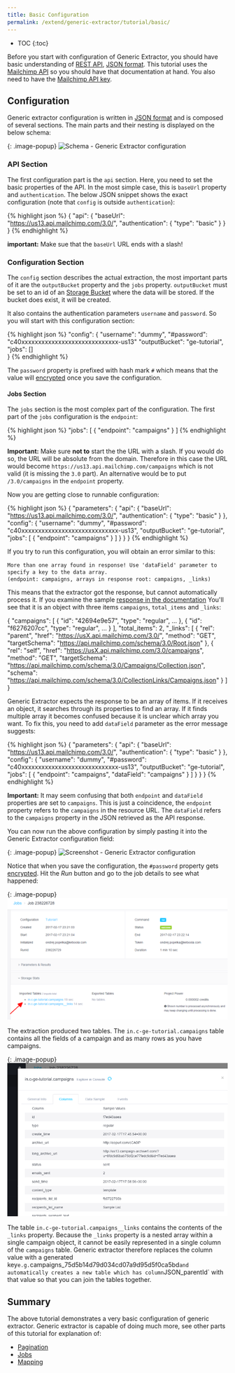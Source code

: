 ```yaml
---
title: Basic Configuration
permalink: /extend/generic-extractor/tutorial/basic/
---
```


* TOC
{:toc}

Before you start with configuration of Generic Extractor, you should have basic understanding
of [REST API](/extend/generic-extractor/tutorial/rest/), 
[JSON format](/extend/generic-extractor/tutorial/json/). This tutorial uses the 
[Mailchimp API](http://developer.mailchimp.com/documentation/mailchimp/reference/overview/) so
you should have that documentation at hand. You also need to have the 
[Mailchimp API key](/extend/generic-extractor/tutorial/#getting-started).

## Configuration
Generic extractor configuration is written in [JSON format](/extend/generic-extractor/tutorial/json/) 
and is composed of several sections. The main parts and their nesting is displayed on the below schema:

{: .image-popup}
![Schema - Generic Extractor configuration](todo)

### API Section
The first configuration part is the `api` section. Here, you need to set the 
basic properties of the API. In the most simple case, this is 
`baseUrl` property and `authentication`. The below JSON snippet shows the 
exact configuration (note that `config` is outside `authentication`):

{% highlight json %}
{
    "api": {
        "baseUrl": "https://us13.api.mailchimp.com/3.0/",
        "authentication": {
            "type": "basic"
        }
    }
}
{% endhighlight %}

**important:** Make sue that the `baseUrl` URL ends with a slash!

### Configuration Section
The `config` section describes the actual extraction, the most important parts of it are 
the `outputBucket` property and the `jobs` property. `outputBucket` must be set to an id 
of an [Storage Bucket](https://help.keboola.com/storage/buckets/) where the data will be stored.
If the bucket does exist, it will be created. 

It also contains the authentication parameters `username` and `password`. So you will
start with this configuration section:

{% highlight json %}
"config": {
    "username": "dummy",
    "#password": "c40xxxxxxxxxxxxxxxxxxxxxxxxxxxxx-us13"
    "outputBucket": "ge-tutorial",
    "jobs": []    
}
{% endhighlight %}

The `password` property is prefixed with hash mark `#` which means that the 
value will [encrypted](https://developers.keboola.com/overview/encryption/) once 
you save the configuration. 

#### Jobs Section
The `jobs` section is the most complex part of the configuration. The first part
of the `jobs` configuration is the `endpoint`:

{% highlight json %}
"jobs": [
    {
        "endpoint": "campaigns"
    }
]
{% endhighlight %}

**Important:** Make sure **not to** start the the URL with a slash. If you would do so, the URL 
will be absolute from the domain. Therefore in this case the URL would become
`https://us13.api.mailchimp.com/campaigns` which is not valid (it is missing the `3.0` part).
An alternative would be to put `/3.0/campaigns` in the `endpoint` property.

Now you are getting close to runnable configuration:

{% highlight json %}
{
    "parameters": {
        "api": {
            "baseUrl": "https://us13.api.mailchimp.com/3.0/",
            "authentication": {
                "type": "basic"
            }
        },
        "config": {
            "username": "dummy",
            "#password": "c40xxxxxxxxxxxxxxxxxxxxxxxxxxxxx-us13",
            "outputBucket": "ge-tutorial",
            "jobs": [
                {
                    "endpoint": "campaigns"
                }
            ]
        }
    }
}
{% endhighlight %}

If you try to run this configuration, you will obtain an error similar to this:

    More than one array found in response! Use 'dataField' parameter to specify a key to the data array. 
    (endpoint: campaigns, arrays in response root: campaigns, _links) 

This means that the extractor got the response, but cannot automatically process it. If you examine the 
sample [response in the documentation](http://developer.mailchimp.com/documentation/mailchimp/reference/campaigns/#)
You'll see that it is an object with three items `campaigns`, `total_items` and `_links`:

{
  "campaigns": [
    {
      "id": "42694e9e57",
      "type": "regular",
      ...
    },
    {
      "id": "f6276207cc",
      "type": "regular",
      ...
    }
  ],
  "total_items": 2,
  "_links": [
    {
      "rel": "parent",
      "href": "https://usX.api.mailchimp.com/3.0/",
      "method": "GET",
      "targetSchema": "https://api.mailchimp.com/schema/3.0/Root.json"
    },
    {
      "rel": "self",
      "href": "https://usX.api.mailchimp.com/3.0/campaigns",
      "method": "GET",
      "targetSchema": "https://api.mailchimp.com/schema/3.0/Campaigns/Collection.json",
      "schema": "https://api.mailchimp.com/schema/3.0/CollectionLinks/Campaigns.json"
    }
  ]
}

Generic Extractor expects the response to be an array of items. If it receives an object, it
searches through its properties to find an array. If it finds multiple array it becomes confused
because it is unclear which array you want. To fix this, you need to add `dataField` parameter
as the error message suggests:

{% highlight json %}
{
    "parameters": {
        "api": {
            "baseUrl": "https://us13.api.mailchimp.com/3.0/",
            "authentication": {
                "type": "basic"
            }
        },
        "config": {
            "username": "dummy",
            "#password": "c40xxxxxxxxxxxxxxxxxxxxxxxxxxxxx-us13",
            "outputBucket": "ge-tutorial",
            "jobs": [
                {
                    "endpoint": "campaigns",
                    "dataField": "campaigns"
                }
            ]
        }
    }
}
{% endhighlight %}

**Important:** It may seem confusing that both `endpoint` and `dataField` properties are set to `campaigns`. 
This is just a coincidence, the `endpoint` property refers to the `campaigns` in the resource URL. 
The `dataField` refers to the `campaigns` property in the JSON retrieved as the API response.

You can now run the above configuration by simply pasting it into the Generic Extractor configuration field:

{: .image-popup}
![Screenshot - Generic Extractor configuration](/extend/generate-extractor/tutorial/config-1.png)

Notice that when you save the configuration, the `#password` property gets 
[encrypted](https://developers.keboola.com/overview/encryption/).
Hit the *Run* button and go to the job details to see what happened:

{: .image-popup}
![Screenshot - Generic Extractor job](/extend/generic-extractor/tutorial/job-1.png)

The extraction produced two tables. The `in.c-ge-tutorial.campaigns` table contains all the 
fields of a campaign and as many rows as you have campaigns. 

{: .image-popup}
![Screenshot - Campaigns Table](/extend/generic-extractor/tutorial/table-campaigns-sample.png)

The table `in.c-ge-tutorial.campaigns__links`
contains the contents of the `_links` property. Because the `_links` property is a nested array 
within a single campaign object, it cannot be easily represented in a single column of the
`campaigns` table. Generic extractor therefore replaces the column value with a generated key`
e.g. `campaigns_75d5b14d79d034cd07a9d95d5f0ca5bd` and automatically creates a new table
which has column `JSON_parentId` with that value so that you can join the tables together.

## Summary
The above tutorial demonstrates a very basic configuration of generic extractor. Generic 
extractor is capable of doing much more, see other parts of this tutorial for 
explanation of:

- [Pagination](/extend/generic-extractor/tutorial/pagination/)
- [Jobs](/extend/generic-extractor/tutorial/jobs/)
- [Mapping](/extend/generic-extractor/tutorial/mapping/)
